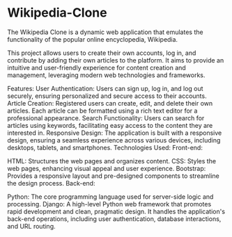 # Wikipedia-Clone
The Wikipedia Clone is a dynamic web application that emulates the functionality of the popular online encyclopedia, Wikipedia.

This project allows users to create their own accounts, log in, and contribute by adding their own articles to the platform. It aims to provide an intuitive and user-friendly experience for content creation and management, leveraging modern web technologies and frameworks.

Features:
User Authentication: Users can sign up, log in, and log out securely, ensuring personalized and secure access to their accounts.
Article Creation: Registered users can create, edit, and delete their own articles. Each article can be formatted using a rich text editor for a professional appearance.
Search Functionality: Users can search for articles using keywords, facilitating easy access to the content they are interested in.
Responsive Design: The application is built with a responsive design, ensuring a seamless experience across various devices, including desktops, tablets, and smartphones.
Technologies Used:
Front-end:

HTML: Structures the web pages and organizes content.
CSS: Styles the web pages, enhancing visual appeal and user experience.
Bootstrap: Provides a responsive layout and pre-designed components to streamline the design process.
Back-end:

Python: The core programming language used for server-side logic and processing.
Django: A high-level Python web framework that promotes rapid development and clean, pragmatic design. It handles the application's back-end operations, including user authentication, database interactions, and URL routing.
